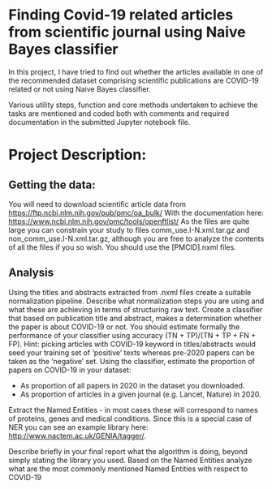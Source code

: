 # Finding Covid-19 related articles from scientific journal using Naive Bayes classifier

In this project, I have tried to find out whether the articles available in one of the
recommended dataset comprising scientific publications are COVID-19 related or not
using Naive Bayes classifier.

Various utility steps, function and core methods undertaken to achieve the tasks are
mentioned and coded both with comments and required documentation in the submitted Jupyter notebook file.

# Project Description:

## Getting the data:
You will need to download scientific article data from https://ftp.ncbi.nlm.nih.gov/pub/pmc/oa_bulk/
With the documentation here: https://www.ncbi.nlm.nih.gov/pmc/tools/openftlist/
As the files are quite large you can constrain your study to files comm_use.I-N.xml.tar.gz
and non_comm_use.I-N.xml.tar.gz, although you are free to analyze the contents of all the files if you so 
wish.
You should use the [PMCID].nxml files.

## Analysis
Using the titles and abstracts extracted from .nxml files create a suitable normalization pipeline. Describe 
what normalization steps you are using and what these are achieving in terms of structuring raw text.
Create a classifier that based on publication title and abstract, makes a determination whether the paper is 
about COVID-19 or not. You should estimate formally the performance of your classifier using accuracy 
(TN + TP)/(TN + TP + FN + FP). Hint: picking articles with COVID-19 keyword in titles/abstracts 
would seed your training set of ‘positive’ texts whereas pre-2020 papers can be taken as the ‘negative’ 
set.
Using the classifier, estimate the proportion of papers on COVID-19 in your dataset:
- As proportion of all papers in 2020 in the dataset you downloaded.
- As proportion of articles in a given journal (e.g. Lancet, Nature) in 2020.

Extract the Named Entities - in most cases these will correspond to names of proteins, genes and medical 
conditions. Since this is a special case of NER you can see an example library here: 
http://www.nactem.ac.uk/GENIA/tagger/. 

Describe briefly in your final report what the algorithm is doing, beyond simply stating the library you used. Based on the Named Entities analyze what are the most commonly mentioned Named Entities with respect to COVID-19
